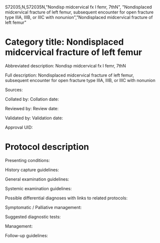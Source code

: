 S72035,N,S72035N,"Nondisp midcervical fx l femr, 7thN", "Nondisplaced midcervical fracture of left femur, subsequent encounter for open fracture type IIIA, IIIB, or IIIC with nonunion","Nondisplaced midcervical fracture of left femur"
# Category title: Nondisplaced midcervical fracture of left femur

Abbreviated description: Nondisp midcervical fx l femr, 7thN

Full description: Nondisplaced midcervical fracture of left femur, subsequent encounter for open fracture type IIIA, IIIB, or IIIC with nonunion

Sources:

Collated by:
Collation date:

Reviewed by:
Review date:

Validated by:
Validation date:

Approval UID:

# Protocol description

Presenting conditions:

History capture guidelines:

General examination guidelines:

Systemic examination guidelines:

Possible differential diagnoses with links to related protocols:

Symptomatic / Palliative management:

Suggested diagnostic tests:

Management:

Follow-up guidelines:
